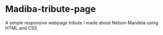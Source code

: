 # Madiba-tribute-page
A simple responsive webpage tribute I made about Nelson Mandela using HTML and CSS.
